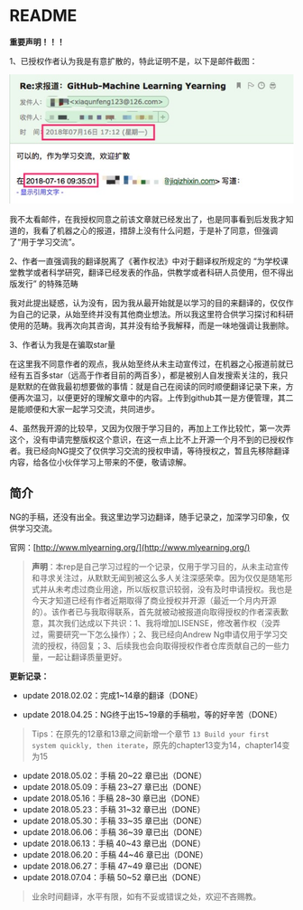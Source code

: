 # README

**重要声明！！！**

1、已授权作者认为我是有意扩散的，特此证明不是，以下是邮件截图：

![mly](mly.jpg)

我不太看邮件，在我授权同意之前该文章就已经发出了，也是同事看到后发我才知道的，我看了机器之心的报道，措辞上没有什么问题，于是补了同意，但强调了“用于学习交流”。

2、作者一直强调我的翻译脱离了《著作权法》中对于翻译权所规定的 “为学校课堂教学或者科学研究，翻译已经发表的作品，供教学或者科研人员使用，但不得出版发行” 的特殊范畴

我对此提出疑惑，认为没有，因为我从最开始就是以学习的目的来翻译的，仅仅作为自己的记录，从始至终并没有其他商业想法。所以我这里符合供学习探讨和科研使用的范畴。我再次向其咨询，其并没有给予我解释，而是一味地强调让我删除。

3、作者认为我是在骗取star量

在这里我不同意作者的观点，我从始至终从未主动宣传过，在机器之心报道前就已经有五百多star（远高于作者目前的两百多），都是被别人自发搜索关注的，我只是默默的在做我最初想要做的事情：就是自己在阅读的同时顺便翻译记录下来，方便再次温习，以便更好的理解文章中的内容。上传到github其一是方便管理，其二是能顺便和大家一起学习交流，共同进步。

4、虽然我开源的比较早，又因为仅限于学习目的，再加上工作比较忙，第一次弄这个，没有申请完整版权这个意识，在这一点上比不上开源一个月不到的已授权作者。我已经向NG提交了仅供学习交流的授权申请，等待授权之，暂且先移除翻译内容，给各位小伙伴学习上带来的不便，敬请谅解。

## 简介

NG的手稿，还没有出全。我这里边学习边翻译，随手记录之，加深学习印象，仅供学习交流。 

官网：[http://www.mlyearning.org/](http://www.mlyearning.org/)

> **声明**：本rep是自己学习过程的一个记录，仅用于学习目的，从未主动宣传和寻求关注过，从默默无闻到被这么多人关注深感荣幸。因为仅仅是随笔形式并从未考虑过商业用途，所以版权意识较弱，没有及时申请授权。我也是今天才知道已经有作者近期取得了商业授权并开源（最近一个月内开源的）。该作者已与我取得联系，首先就被动被报道向取得授权的作者深表歉意，其次我们达成以下共识：1、我将增加LISENSE，修改著作权（没弄过，需要研究一下怎么操作）；2、我已经向Andrew Ng申请仅用于学习交流的授权，待回复；3、后续我也会向取得授权作者仓库贡献自己的一些力量，一起让翻译质量更好。

**更新记录：**

- update 2018.02.02：完成1~14章的翻译（DONE）

- update 2018.04.25：NG终于出15~19章的手稿啦，等的好辛苦（DONE）

> Tips：在原先的12章和13章之间新增一个章节 `13 Build your first system quickly, then iterate`，原先的chapter13变为14，chapter14变为15

- update 2018.05.02：手稿 20~22 章已出（DONE）
- update 2018.05.09：手稿 23~27 章已出（DONE）
- update 2018.05.16：手稿 28~30 章已出（DONE）
- update 2018.05.23：手稿 31~32 章已出（DONE）
- update 2018.05.30：手稿 33~35 章已出（DONE）
- update 2018.06.06：手稿 36~39 章已出（DONE）
- update 2018.06.13：手稿 40~43 章已出（DONE）
- update 2018.06.20：手稿 44~46 章已出（DONE）
- update 2018.06.27：手稿 47~49 章已出（DONE）
- update 2018.07.04：手稿 50~52 章已出（DONE）

> 业余时间翻译，水平有限，如有不妥或错误之处，欢迎不吝赐教。
